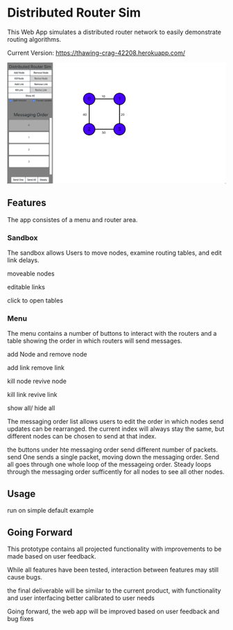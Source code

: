 # Distributed Router Sim

This Web App simulates a distributed router network to easily demonstrate routing algorithms.

Current Version: https://thawing-crag-42208.herokuapp.com/

![Alt text](readmeImages/overview.png?raw=true "Title")

## Features

The app consistes of a menu and router area. 

### Sandbox 
The sandbox allows Users to move nodes, examine routing tables, and edit link delays.

moveable nodes 

editable links

click to open tables

### Menu 

The menu contains a number of buttons to interact with the routers and a table showing the order in which routers will send messages. 



add Node and remove node

add link remove link

kill node revive node

kill link revive link

show all/ hide all

The messaging order list allows users to edit the order in which nodes send updates can be rearranged. the current index will always stay the same, but different nodes can be chosen to send at that index.

the buttons under hte messaging order send different number of packets. send One sends a single packet, moving down the messaging order. Send all goes through one whole loop of the messageing order. Steady loops through the messaging order sufficently for all nodes to see all other nodes.

## Usage

run on simple default example

## Going Forward

This prototype contains all projected functionality with improvements to be made based on user feedback.

While all features have been tested, interaction between features may still cause bugs.



the final deliverable will be similar to the current product, with functionality and user interfacing better calibrated to user needs

Going forward, the web app will be improved based on user feedback and bug fixes
